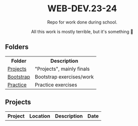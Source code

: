 <div align="center">
  <h1>WEB-DEV.23-24</h1>
  <p>Repo for work done during school.</p>

  All this work is mostly terrible, but it's something 🤷
</div>

## Folders
<table>
  <tr>
    <th>Folder</th>
    <th>Description</th>
  </tr>
  <tr>
    <td><a href="https://github.com/johnsyslo/WEB-DEV.23-24/tree/main/projects">Projects</a></td>
    <td>"Projects", mainly finals</td>
  </tr>
  <tr>
    <td><a href="https://github.com/johnsyslo/WEB-DEV.23-24/tree/main/bootstrap">Bootstrap</a></td>
    <td>Bootstrap exercises/work</td>
  </tr>
  <tr>
    <td><a href="https://github.com/johnsyslo/WEB-DEV.23-24/tree/main/practice">Practice</a></td>
    <td>Practice exercises</td>
  </tr>
</table>
  
## Projects
<table>
  <tr>
    <th>Project</th>
    <th>Location</th>
    <th>Description</th>
    <th>Date</th>
  </tr>
</table>
